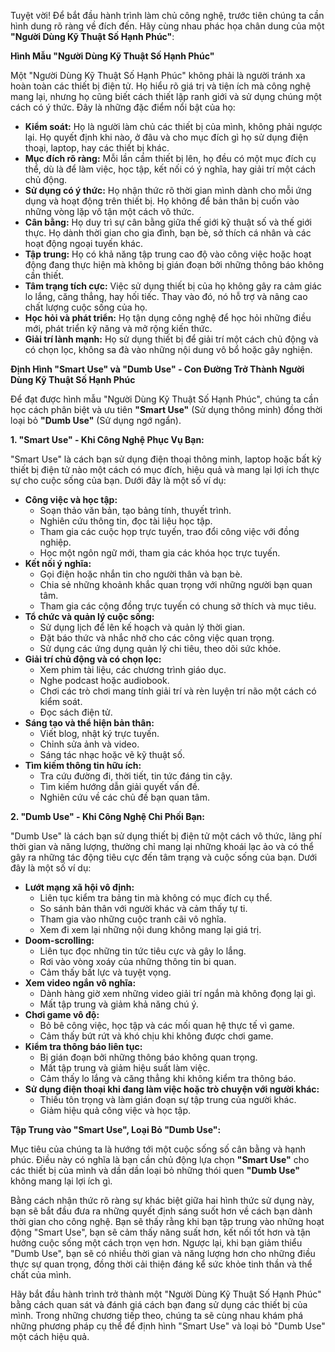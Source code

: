 Tuyệt vời! Để bắt đầu hành trình làm chủ công nghệ, trước tiên chúng ta cần hình dung rõ ràng về đích đến. Hãy cùng nhau phác họa chân dung của một **"Người Dùng Kỹ Thuật Số Hạnh Phúc"**:

**Hình Mẫu "Người Dùng Kỹ Thuật Số Hạnh Phúc"**

Một "Người Dùng Kỹ Thuật Số Hạnh Phúc" không phải là người tránh xa hoàn toàn các thiết bị điện tử. Họ hiểu rõ giá trị và tiện ích mà công nghệ mang lại, nhưng họ cũng biết cách thiết lập ranh giới và sử dụng chúng một cách có ý thức. Đây là những đặc điểm nổi bật của họ:

* **Kiểm soát:** Họ là người làm chủ các thiết bị của mình, không phải ngược lại. Họ quyết định khi nào, ở đâu và cho mục đích gì họ sử dụng điện thoại, laptop, hay các thiết bị khác.
* **Mục đích rõ ràng:** Mỗi lần cầm thiết bị lên, họ đều có một mục đích cụ thể, dù là để làm việc, học tập, kết nối có ý nghĩa, hay giải trí một cách chủ động.
* **Sử dụng có ý thức:** Họ nhận thức rõ thời gian mình dành cho mỗi ứng dụng và hoạt động trên thiết bị. Họ không để bản thân bị cuốn vào những vòng lặp vô tận một cách vô thức.
* **Cân bằng:** Họ duy trì sự cân bằng giữa thế giới kỹ thuật số và thế giới thực. Họ dành thời gian cho gia đình, bạn bè, sở thích cá nhân và các hoạt động ngoại tuyến khác.
* **Tập trung:** Họ có khả năng tập trung cao độ vào công việc hoặc hoạt động đang thực hiện mà không bị gián đoạn bởi những thông báo không cần thiết.
* **Tâm trạng tích cực:** Việc sử dụng thiết bị của họ không gây ra cảm giác lo lắng, căng thẳng, hay hối tiếc. Thay vào đó, nó hỗ trợ và nâng cao chất lượng cuộc sống của họ.
* **Học hỏi và phát triển:** Họ tận dụng công nghệ để học hỏi những điều mới, phát triển kỹ năng và mở rộng kiến thức.
* **Giải trí lành mạnh:** Họ sử dụng thiết bị để giải trí một cách chủ động và có chọn lọc, không sa đà vào những nội dung vô bổ hoặc gây nghiện.

**Định Hình "Smart Use" và "Dumb Use" - Con Đường Trở Thành Người Dùng Kỹ Thuật Số Hạnh Phúc**

Để đạt được hình mẫu "Người Dùng Kỹ Thuật Số Hạnh Phúc", chúng ta cần học cách phân biệt và ưu tiên **"Smart Use"** (Sử dụng thông minh) đồng thời loại bỏ **"Dumb Use"** (Sử dụng ngớ ngẩn).

**1. "Smart Use" - Khi Công Nghệ Phục Vụ Bạn:**

"Smart Use" là cách bạn sử dụng điện thoại thông minh, laptop hoặc bất kỳ thiết bị điện tử nào một cách có mục đích, hiệu quả và mang lại lợi ích thực sự cho cuộc sống của bạn. Dưới đây là một số ví dụ:

* **Công việc và học tập:**
    * Soạn thảo văn bản, tạo bảng tính, thuyết trình.
    * Nghiên cứu thông tin, đọc tài liệu học tập.
    * Tham gia các cuộc họp trực tuyến, trao đổi công việc với đồng nghiệp.
    * Học một ngôn ngữ mới, tham gia các khóa học trực tuyến.
* **Kết nối ý nghĩa:**
    * Gọi điện hoặc nhắn tin cho người thân và bạn bè.
    * Chia sẻ những khoảnh khắc quan trọng với những người bạn quan tâm.
    * Tham gia các cộng đồng trực tuyến có chung sở thích và mục tiêu.
* **Tổ chức và quản lý cuộc sống:**
    * Sử dụng lịch để lên kế hoạch và quản lý thời gian.
    * Đặt báo thức và nhắc nhở cho các công việc quan trọng.
    * Sử dụng các ứng dụng quản lý chi tiêu, theo dõi sức khỏe.
* **Giải trí chủ động và có chọn lọc:**
    * Xem phim tài liệu, các chương trình giáo dục.
    * Nghe podcast hoặc audiobook.
    * Chơi các trò chơi mang tính giải trí và rèn luyện trí não một cách có kiểm soát.
    * Đọc sách điện tử.
* **Sáng tạo và thể hiện bản thân:**
    * Viết blog, nhật ký trực tuyến.
    * Chỉnh sửa ảnh và video.
    * Sáng tác nhạc hoặc vẽ kỹ thuật số.
* **Tìm kiếm thông tin hữu ích:**
    * Tra cứu đường đi, thời tiết, tin tức đáng tin cậy.
    * Tìm kiếm hướng dẫn giải quyết vấn đề.
    * Nghiên cứu về các chủ đề bạn quan tâm.

**2. "Dumb Use" - Khi Công Nghệ Chi Phối Bạn:**

"Dumb Use" là cách bạn sử dụng thiết bị điện tử một cách vô thức, lãng phí thời gian và năng lượng, thường chỉ mang lại những khoái lạc ảo và có thể gây ra những tác động tiêu cực đến tâm trạng và cuộc sống của bạn. Dưới đây là một số ví dụ:

* **Lướt mạng xã hội vô định:**
    * Liên tục kiểm tra bảng tin mà không có mục đích cụ thể.
    * So sánh bản thân với người khác và cảm thấy tự ti.
    * Tham gia vào những cuộc tranh cãi vô nghĩa.
    * Xem đi xem lại những nội dung không mang lại giá trị.
* **Doom-scrolling:**
    * Liên tục đọc những tin tức tiêu cực và gây lo lắng.
    * Rơi vào vòng xoáy của những thông tin bi quan.
    * Cảm thấy bất lực và tuyệt vọng.
* **Xem video ngắn vô nghĩa:**
    * Dành hàng giờ xem những video giải trí ngắn mà không đọng lại gì.
    * Mất tập trung và giảm khả năng chú ý.
* **Chơi game vô độ:**
    * Bỏ bê công việc, học tập và các mối quan hệ thực tế vì game.
    * Cảm thấy bứt rứt và khó chịu khi không được chơi game.
* **Kiểm tra thông báo liên tục:**
    * Bị gián đoạn bởi những thông báo không quan trọng.
    * Mất tập trung và giảm hiệu suất làm việc.
    * Cảm thấy lo lắng và căng thẳng khi không kiểm tra thông báo.
* **Sử dụng điện thoại khi đang làm việc hoặc trò chuyện với người khác:**
    * Thiếu tôn trọng và làm gián đoạn sự tập trung của người khác.
    * Giảm hiệu quả công việc và học tập.

**Tập Trung vào "Smart Use", Loại Bỏ "Dumb Use":**

Mục tiêu của chúng ta là hướng tới một cuộc sống số cân bằng và hạnh phúc. Điều này có nghĩa là bạn cần chủ động lựa chọn **"Smart Use"** cho các thiết bị của mình và dần dần loại bỏ những thói quen **"Dumb Use"** không mang lại lợi ích gì.

Bằng cách nhận thức rõ ràng sự khác biệt giữa hai hình thức sử dụng này, bạn sẽ bắt đầu đưa ra những quyết định sáng suốt hơn về cách bạn dành thời gian cho công nghệ. Bạn sẽ thấy rằng khi bạn tập trung vào những hoạt động "Smart Use", bạn sẽ cảm thấy năng suất hơn, kết nối tốt hơn và tận hưởng cuộc sống một cách trọn vẹn hơn. Ngược lại, khi bạn giảm thiểu "Dumb Use", bạn sẽ có nhiều thời gian và năng lượng hơn cho những điều thực sự quan trọng, đồng thời cải thiện đáng kể sức khỏe tinh thần và thể chất của mình.

Hãy bắt đầu hành trình trở thành một "Người Dùng Kỹ Thuật Số Hạnh Phúc" bằng cách quan sát và đánh giá cách bạn đang sử dụng các thiết bị của mình. Trong những chương tiếp theo, chúng ta sẽ cùng nhau khám phá những phương pháp cụ thể để định hình "Smart Use" và loại bỏ "Dumb Use" một cách hiệu quả.
```